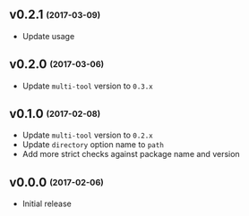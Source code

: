 ## v0.2.1 <sub><sup>(2017-03-09)</sup></sub>
* Update usage

## v0.2.0 <sub><sup>(2017-03-06)</sup></sub>
* Update `multi-tool` version to `0.3.x`

## v0.1.0 <sub><sup>(2017-02-08)</sup></sub>
* Update `multi-tool` version to `0.2.x`
* Update `directory` option name to `path`
* Add more strict checks against package name and version

## v0.0.0 <sub><sup>(2017-02-06)</sup></sub>
* Initial release
